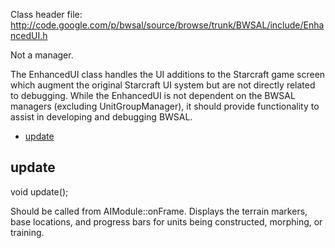 Class header file: http://code.google.com/p/bwsal/source/browse/trunk/BWSAL/include/EnhancedUI.h

Not a manager.

The EnhancedUI class handles the UI additions to the Starcraft game screen which augment the original Starcraft UI system but are not directly related to debugging. While the EnhancedUI is not dependent on the BWSAL managers (excluding UnitGroupManager), it should provide functionality to assist in developing and debugging BWSAL.

  * [update](#update.md)

## update ##
void update();

Should be called from AIModule::onFrame. Displays the terrain markers, base locations, and progress bars for units being constructed, morphing, or training.